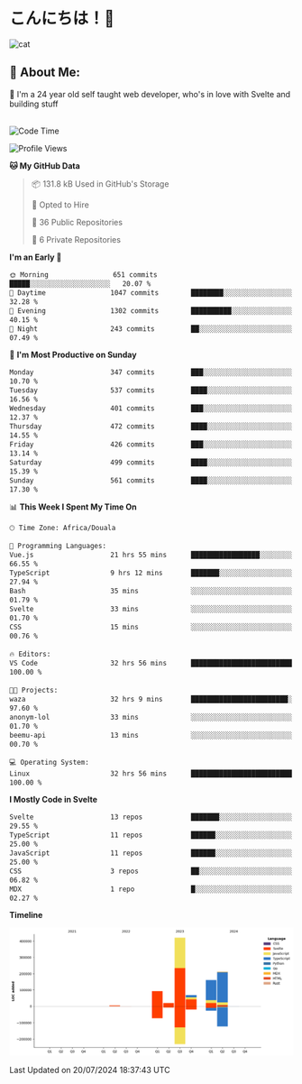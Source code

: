

# こんにちは！🙂  
![cat](https://github.com/michaelnji/michaelnji/assets/73862378/606e99e9-2c18-4853-8722-991e4af8eae6)

## 💫 About Me:
🙂 I'm a 24 year old self taught web developer, who's in love with Svelte and building stuff <br><br>

<!--START_SECTION:waka-->
![Code Time](http://img.shields.io/badge/Code%20Time-783%20hrs%2039%20mins-blue)

![Profile Views](http://img.shields.io/badge/Profile%20Views-0-blue)

**🐱 My GitHub Data** 

> 📦 131.8 kB Used in GitHub's Storage 
 > 
> 💼 Opted to Hire
 > 
> 📜 36 Public Repositories 
 > 
> 🔑 6 Private Repositories 
 > 
**I'm an Early 🐤** 

```text
🌞 Morning                651 commits         █████░░░░░░░░░░░░░░░░░░░░   20.07 % 
🌆 Daytime                1047 commits        ████████░░░░░░░░░░░░░░░░░   32.28 % 
🌃 Evening                1302 commits        ██████████░░░░░░░░░░░░░░░   40.15 % 
🌙 Night                  243 commits         ██░░░░░░░░░░░░░░░░░░░░░░░   07.49 % 
```
📅 **I'm Most Productive on Sunday** 

```text
Monday                   347 commits         ███░░░░░░░░░░░░░░░░░░░░░░   10.70 % 
Tuesday                  537 commits         ████░░░░░░░░░░░░░░░░░░░░░   16.56 % 
Wednesday                401 commits         ███░░░░░░░░░░░░░░░░░░░░░░   12.37 % 
Thursday                 472 commits         ████░░░░░░░░░░░░░░░░░░░░░   14.55 % 
Friday                   426 commits         ███░░░░░░░░░░░░░░░░░░░░░░   13.14 % 
Saturday                 499 commits         ████░░░░░░░░░░░░░░░░░░░░░   15.39 % 
Sunday                   561 commits         ████░░░░░░░░░░░░░░░░░░░░░   17.30 % 
```


📊 **This Week I Spent My Time On** 

```text
🕑︎ Time Zone: Africa/Douala

💬 Programming Languages: 
Vue.js                   21 hrs 55 mins      █████████████████░░░░░░░░   66.55 % 
TypeScript               9 hrs 12 mins       ███████░░░░░░░░░░░░░░░░░░   27.94 % 
Bash                     35 mins             ░░░░░░░░░░░░░░░░░░░░░░░░░   01.79 % 
Svelte                   33 mins             ░░░░░░░░░░░░░░░░░░░░░░░░░   01.70 % 
CSS                      15 mins             ░░░░░░░░░░░░░░░░░░░░░░░░░   00.76 % 

🔥 Editors: 
VS Code                  32 hrs 56 mins      █████████████████████████   100.00 % 

🐱‍💻 Projects: 
waza                     32 hrs 9 mins       ████████████████████████░   97.60 % 
anonym-lol               33 mins             ░░░░░░░░░░░░░░░░░░░░░░░░░   01.70 % 
beemu-api                13 mins             ░░░░░░░░░░░░░░░░░░░░░░░░░   00.70 % 

💻 Operating System: 
Linux                    32 hrs 56 mins      █████████████████████████   100.00 % 
```

**I Mostly Code in Svelte** 

```text
Svelte                   13 repos            ███████░░░░░░░░░░░░░░░░░░   29.55 % 
TypeScript               11 repos            ██████░░░░░░░░░░░░░░░░░░░   25.00 % 
JavaScript               11 repos            ██████░░░░░░░░░░░░░░░░░░░   25.00 % 
CSS                      3 repos             ██░░░░░░░░░░░░░░░░░░░░░░░   06.82 % 
MDX                      1 repo              █░░░░░░░░░░░░░░░░░░░░░░░░   02.27 % 
```



**Timeline**

![Lines of Code chart](https://raw.githubusercontent.com/michaelnji/michaelnji/main/assets/bar_graph.png)


 Last Updated on 20/07/2024 18:37:43 UTC
<!--END_SECTION:waka-->
